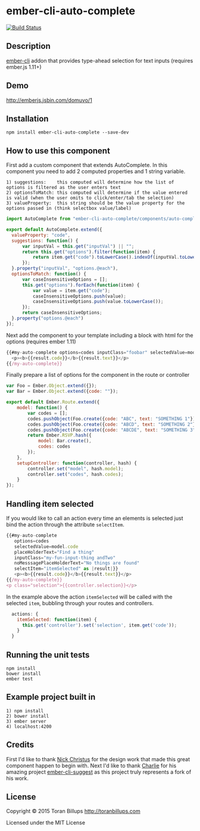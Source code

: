 # ember-cli-auto-complete

[![Build Status][]](https://travis-ci.org/toranb/ember-cli-auto-complete)

## Description

[ember-cli][] addon that provides type-ahead selection for text inputs (requires ember.js 1.11+)

## Demo

http://emberjs.jsbin.com/domuvo/1

## Installation

```
npm install ember-cli-auto-complete --save-dev
```

## How to use this component

First add a custom component that extends AutoComplete. In this component you need to add 2 computed properties and 1 string variable.

```
1) suggestions:    this computed will determine how the list of options is filtered as the user enters text
2) optionsToMatch: this computed will determine if the value entered is valid (when the user omits to click/enter/tab the selection)
3) valueProperty:  this string should be the value property for the options passed in (think selectbox value/label)
```

```js
import AutoComplete from "ember-cli-auto-complete/components/auto-complete";

export default AutoComplete.extend({
  valueProperty: "code",
  suggestions: function() {
      var inputVal = this.get("inputVal") || "";
      return this.get("options").filter(function(item) {
          return item.get("code").toLowerCase().indexOf(inputVal.toLowerCase()) > -1;
      });
  }.property("inputVal", "options.@each"),
  optionsToMatch: function() {
      var caseInsensitiveOptions = [];
      this.get("options").forEach(function(item) {
          var value = item.get("code");
          caseInsensitiveOptions.push(value);
          caseInsensitiveOptions.push(value.toLowerCase());
      });
      return caseInsensitiveOptions;
  }.property("options.@each")
});
```

Next add the component to your template including a block with html for the options (requires ember 1.11)

```js
{{#my-auto-complete options=codes inputClass="foobar" selectedValue=model.code placeHolderText="Find a thing" noMesssagePlaceHolderText="No things are found" as |result|}}
  <p><b>{{result.code}}</b>{{result.text}}</p>
{{/my-auto-complete}}
```

Finally prepare a list of options for the component in the route or controller

```js
var Foo = Ember.Object.extend({});
var Bar = Ember.Object.extend({code: ""});

export default Ember.Route.extend({
    model: function() {
        var codes = [];
        codes.pushObject(Foo.create({code: "ABC", text: "SOMETHING 1"}));
        codes.pushObject(Foo.create({code: "ABCD", text: "SOMETHING 2"}));
        codes.pushObject(Foo.create({code: "ABCDE", text: "SOMETHING 3"}));
        return Ember.RSVP.hash({
            model: Bar.create(),
            codes: codes
        });
    },
    setupController: function(controller, hash) {
        controller.set("model", hash.model);
        controller.set("codes", hash.codes);
    }
});
```

##  Handling item selected

If you would like to call an action every time an elements is
selected just bind the action through the attribute `selectItem`.

```js
{{#my-auto-complete
   options=codes
   selectedValue=model.code
   placeHolderText="Find a thing"
   inputClass="my-fun-input-thing andTwo"
   noMesssagePlaceHolderText="No things are found"
   selectItem="itemSelected" as |result|}}
   <p><b>{{result.code}}</b>{{result.text}}</p>
{{/my-auto-complete}}
<p class="selection">{{controller.selection}}</p>
```

In the example above the action `itemSelected` will be called with the
selected `item`, bubbling through your routes and controllers.

```js
  actions: {
    itemSelected: function(item) {
      this.get('controller').set('selection', item.get('code'));
    }
  }
```

## Running the unit tests

    npm install
    bower install
    ember test

## Example project built in

```
1) npm install
2) bower install
3) ember server
4) localhost:4200
```

## Credits

First I'd like to thank [Nick Christus] for the design work that made this great component happen to begin with. Next I'd like to thank [Charlie] for his amazing project [ember-cli-suggest] as this project truly represents a fork of his work.

## License

Copyright © 2015 Toran Billups http://toranbillups.com

Licensed under the MIT License


[Build Status]: https://travis-ci.org/toranb/ember-cli-auto-complete.svg?branch=master
[ember-cli]: http://www.ember-cli.com/
[ember.js]: http://emberjs.com/
[Nick Christus]: https://github.com/nchristus
[Charlie]: https://github.com/klclee
[ember-cli-suggest]: https://github.com/klclee/ember-cli-suggest
